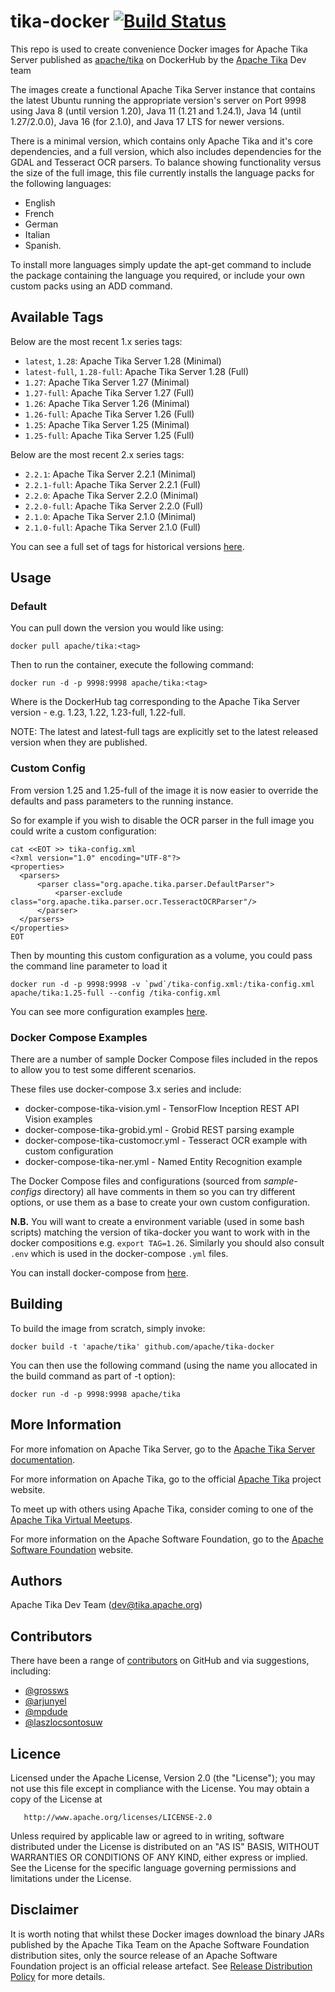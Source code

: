 # tika-docker [![Build Status](https://api.travis-ci.com/apache/tika-docker.svg?branch=master)](https://travis-ci.com/github/apache/tika-docker)

This repo is used to create convenience Docker images for Apache Tika Server published as [apache/tika](https://hub.docker.com/r/apache/tika) on DockerHub by the [Apache Tika](http://tika.apache.org) Dev team

The images create a functional Apache Tika Server instance that contains the latest Ubuntu running the appropriate version's server on Port 9998 using Java 8 (until version 1.20), Java 11 (1.21 and 1.24.1), Java 14 (until 1.27/2.0.0), Java 16 (for 2.1.0), and Java 17 LTS for newer versions.

There is a minimal version, which contains only Apache Tika and it's core dependencies, and a full version, which also includes dependencies for the GDAL and Tesseract OCR parsers. To balance showing functionality versus the size of the full image, this file currently installs the language packs for the following languages:
* English
* French
* German
* Italian
* Spanish.

To install more languages simply update the apt-get command to include the package containing the language you required, or include your own custom packs using an ADD command.

## Available Tags

Below are the most recent 1.x series tags:

- `latest`, `1.28`: Apache Tika Server 1.28 (Minimal)
- `latest-full`, `1.28-full`: Apache Tika Server 1.28 (Full)
- `1.27`: Apache Tika Server 1.27 (Minimal)
- `1.27-full`: Apache Tika Server 1.27 (Full)
- `1.26`: Apache Tika Server 1.26 (Minimal)
- `1.26-full`: Apache Tika Server 1.26 (Full)
- `1.25`: Apache Tika Server 1.25 (Minimal)
- `1.25-full`: Apache Tika Server 1.25 (Full)

Below are the most recent 2.x series tags:

- `2.2.1`: Apache Tika Server 2.2.1 (Minimal)
- `2.2.1-full`: Apache Tika Server 2.2.1 (Full)
- `2.2.0`: Apache Tika Server 2.2.0 (Minimal)
- `2.2.0-full`: Apache Tika Server 2.2.0 (Full)
- `2.1.0`: Apache Tika Server 2.1.0 (Minimal)
- `2.1.0-full`: Apache Tika Server 2.1.0 (Full)

You can see a full set of tags for historical versions [here](https://hub.docker.com/r/apache/tika/tags?page=1&ordering=last_updated).

## Usage

### Default

You can pull down the version you would like using:

    docker pull apache/tika:<tag>

Then to run the container, execute the following command:

    docker run -d -p 9998:9998 apache/tika:<tag>

Where <tag> is the DockerHub tag corresponding to the Apache Tika Server version - e.g. 1.23, 1.22, 1.23-full, 1.22-full.

NOTE: The latest and latest-full tags are explicitly set to the latest released version when they are published.

### Custom Config

From version 1.25 and 1.25-full of the image it is now easier to override the defaults and pass parameters to the running instance.

So for example if you wish to disable the OCR parser in the full image you could write a custom configuration:

```
cat <<EOT >> tika-config.xml
<?xml version="1.0" encoding="UTF-8"?>
<properties>
  <parsers>
      <parser class="org.apache.tika.parser.DefaultParser">
          <parser-exclude class="org.apache.tika.parser.ocr.TesseractOCRParser"/>
      </parser>
  </parsers>
</properties>
EOT
```
Then by mounting this custom configuration as a volume, you could pass the command line parameter to load it

    docker run -d -p 9998:9998 -v `pwd`/tika-config.xml:/tika-config.xml apache/tika:1.25-full --config /tika-config.xml

You can see more configuration examples [here](https://tika.apache.org/1.26/configuring.html).

### Docker Compose Examples

There are a number of sample Docker Compose files included in the repos to allow you to test some different scenarios.

These files use docker-compose 3.x series and include:

* docker-compose-tika-vision.yml - TensorFlow Inception REST API Vision examples
* docker-compose-tika-grobid.yml - Grobid REST parsing example
* docker-compose-tika-customocr.yml - Tesseract OCR example with custom configuration
* docker-compose-tika-ner.yml - Named Entity Recognition example

The Docker Compose files and configurations (sourced from _sample-configs_ directory) all have comments in them so you can try different options, or use them as a base to create your own custom configuration.

**N.B.** You will want to create a environment variable (used in some bash scripts) matching the version of tika-docker you want to work with in the docker compositions e.g. `export TAG=1.26`. Similarly you should also consult `.env` which is used in the docker-compose `.yml` files.

You can install docker-compose from [here](https://docs.docker.com/compose/install/).

## Building

To build the image from scratch, simply invoke:

    docker build -t 'apache/tika' github.com/apache/tika-docker
   
You can then use the following command (using the name you allocated in the build command as part of -t option):

    docker run -d -p 9998:9998 apache/tika
    
## More Information

For more infomation on Apache Tika Server, go to the [Apache Tika Server documentation](https://cwiki.apache.org/confluence/display/TIKA/TikaServer).

For more information on Apache Tika, go to the official [Apache Tika](http://tika.apache.org) project website.

To meet up with others using Apache Tika, consider coming to one of the [Apache Tika Virtual Meetups](https://www.meetup.com/apache-tika-community/).

For more information on the Apache Software Foundation, go to the [Apache Software Foundation](http://apache.org) website.

## Authors

Apache Tika Dev Team (dev@tika.apache.org)
   
## Contributors

There have been a range of [contributors](https://github.com/apache/tika-docker/graphs/contributors) on GitHub and via suggestions, including:

- [@grossws](https://github.com/grossws)
- [@arjunyel](https://github.com/arjunyel)
- [@mpdude](https://github.com/mpdude)
- [@laszlocsontosuw](https://github.com/laszlocsontosuw)

## Licence

   Licensed under the Apache License, Version 2.0 (the "License");
   you may not use this file except in compliance with the License.
   You may obtain a copy of the License at

       http://www.apache.org/licenses/LICENSE-2.0

   Unless required by applicable law or agreed to in writing, software
   distributed under the License is distributed on an "AS IS" BASIS,
   WITHOUT WARRANTIES OR CONDITIONS OF ANY KIND, either express or implied.
   See the License for the specific language governing permissions and
   limitations under the License.
 
## Disclaimer

It is worth noting that whilst these Docker images download the binary JARs published by the Apache Tika Team on the Apache Software Foundation distribution sites, only the source release of an Apache Software Foundation project is an official release artefact. See [Release Distribution Policy](https://www.apache.org/dev/release-distribution.html) for more details.
